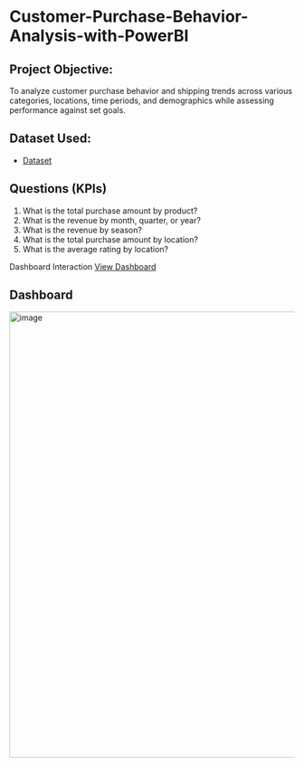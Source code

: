 # Customer-Purchase-Behavior-Analysis-with-PowerBI
## Project Objective:
To analyze customer purchase behavior and shipping trends across various categories, locations, time periods, and demographics while assessing performance against set goals.
## Dataset Used:

- <a href="https://github.com/eshita100/Customer-Purchase-Behavior-Analysis-with-PowerBI/blob/main/purchase_shipping_data.xlsx">Dataset</a>

## Questions (KPIs)
1. What is the total purchase amount by product?
2. What is the revenue by month, quarter, or year?
3. What is the revenue by season?
4. What is the total purchase amount by location?
5. What is the average rating by location?

Dashboard Interaction    <a href="https://github.com/eshita100/Customer-Purchase-Behavior-Analysis-with-PowerBI/blob/main/USA%20Customer%20Purchase%20Data%20Analysis.pbix">View Dashboard</a>

## Dashboard

<img width="1384" height="789" alt="image" src="https://github.com/user-attachments/assets/59873f39-f589-4677-b57e-085827637dd3" />
